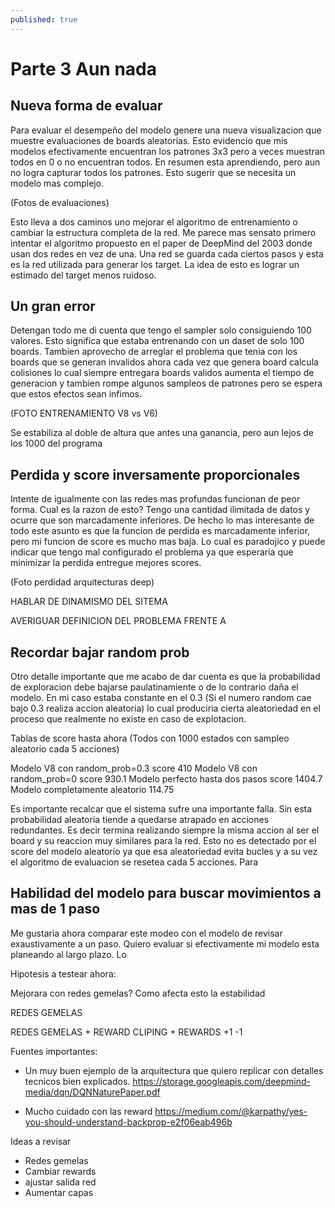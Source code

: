 ```yaml
---
published: true
---
```

# Parte 3 Aun nada

## Nueva forma de evaluar

Para evaluar el desempeño del modelo genere una nueva visualizacion que muestre evaluaciones de boards aleatorias. Esto evidencio que mis modelos efectivamente encuentran los patrones 3x3 pero a veces muestran todos en 0 o no encuentran todos. En resumen esta aprendiendo, pero aun no logra capturar todos los patrones. Esto sugerir que se necesita un modelo mas complejo.


(Fotos de evaluaciones)



Esto lleva a dos caminos uno mejorar el algoritmo de entrenamiento o cambiar la estructura completa de la red. Me parece mas sensato primero intentar el algoritmo propuesto en el paper de DeepMind del 2003 donde usan dos redes en vez de una. Una red se guarda cada ciertos pasos y esta es la red utilizada para generar los target. La idea de esto es lograr un estimado del target menos ruidoso.

## Un gran error

Detengan todo me di cuenta que tengo el sampler solo consiguiendo 100 valores. Esto significa que estaba entrenando con un daset de solo 100 boards. Tambien aprovecho de arreglar el problema que tenia con los boards que se generan invalidos ahora cada vez que genera board calcula colisiones lo cual siempre entregara boards validos aumenta el tiempo de generacion y tambien rompe algunos sampleos de patrones pero se espera que estos efectos sean infimos.

(FOTO ENTRENAMIENTO V8 vs V6)

Se estabiliza al doble de altura que antes una ganancia, pero aun lejos de los 1000 del programa 


## Perdida y score inversamente proporcionales

Intente de igualmente con las redes mas profundas funcionan de peor forma. Cual es la razon de esto? Tengo una cantidad ilimitada de datos y ocurre que son marcadamente inferiores. De hecho lo mas interesante de todo este asunto es que la funcion de perdida es marcadamente inferior, pero mi funcion de score es mucho mas baja. Lo cual es paradojico y puede indicar que tengo mal configurado el problema ya que esperaria que minimizar la perdida entregue mejores scores.

(Foto perdidad arquitecturas deep)

HABLAR DE DINAMISMO DEL SITEMA

AVERIGUAR DEFINICION DEL PROBLEMA FRENTE A

## Recordar bajar random prob

Otro detalle importante que me acabo de dar cuenta es que la probabilidad de exploracion debe bajarse paulatinamiente o de lo contrario daña el modelo. En mi caso estaba constante en el 0.3 (Si el numero random cae bajo 0.3 realiza accion aleatoria) lo cual produciria cierta aleatoriedad en el proceso que realmente no existe en caso de explotacion.

Tablas de score hasta ahora (Todos con 1000 estados con sampleo aleatorio cada 5 acciones)

Modelo V8 con random_prob=0.3 score 410
Modelo V8 con random_prob=0 score 930.1
Modelo perfecto hasta dos pasos score 1404.7
Modelo completamente aleatorio 114.75

Es importante recalcar que el sistema sufre una importante falla. Sin esta probabilidad aleatoria tiende a quedarse atrapado en acciones redundantes. Es decir termina realizando siempre la misma accion al ser el board y su reaccion muy similares para la red. Esto no es detectado por el score del modelo aleatorio ya que esa aleatoriedad evita bucles y a su vez el algoritmo de evaluacion se resetea cada 5 acciones. Para 

## Habilidad del modelo para buscar movimientos a mas de 1 paso
Me gustaria ahora comparar este modeo con el modelo de revisar exaustivamente a un paso. Quiero evaluar si efectivamente mi modelo esta planeando al largo plazo. Lo 


Hipotesis a testear ahora:

Mejorara con redes gemelas?
Como afecta esto la estabilidad


REDES GEMELAS

REDES GEMELAS + REWARD CLIPING + REWARDS +1 -1

Fuentes importantes:

* Un muy buen ejemplo de la arquitectura que quiero replicar con detalles tecnicos bien explicados.
https://storage.googleapis.com/deepmind-media/dqn/DQNNaturePaper.pdf

* Mucho cuidado con las reward
https://medium.com/@karpathy/yes-you-should-understand-backprop-e2f06eab496b


Ideas a revisar

* Redes gemelas
* Cambiar rewards
* ajustar salida red
* Aumentar capas
